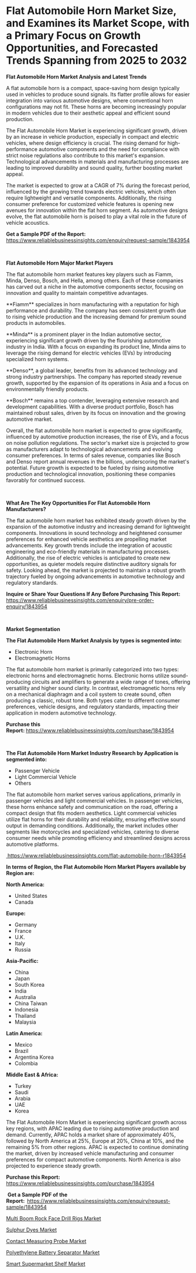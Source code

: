 <p><h1>Flat Automobile Horn Market Size, and Examines its Market Scope, with a Primary Focus on Growth Opportunities, and Forecasted Trends Spanning from 2025 to 2032</h1></p><p><strong>Flat Automobile Horn Market Analysis and Latest Trends</strong></p>
<p><p>A flat automobile horn is a compact, space-saving horn design typically used in vehicles to produce sound signals. Its flatter profile allows for easier integration into various automotive designs, where conventional horn configurations may not fit. These horns are becoming increasingly popular in modern vehicles due to their aesthetic appeal and efficient sound production.</p><p>The Flat Automobile Horn Market is experiencing significant growth, driven by an increase in vehicle production, especially in compact and electric vehicles, where design efficiency is crucial. The rising demand for high-performance automotive components and the need for compliance with strict noise regulations also contribute to this market's expansion. Technological advancements in materials and manufacturing processes are leading to improved durability and sound quality, further boosting market appeal. </p><p>The market is expected to grow at a CAGR of 7% during the forecast period, influenced by the growing trend towards electric vehicles, which often require lightweight and versatile components. Additionally, the rising consumer preference for customized vehicle features is opening new avenues for innovation within the flat horn segment. As automotive designs evolve, the flat automobile horn is poised to play a vital role in the future of vehicle acoustics.</p></p>
<p><strong>Get a Sample PDF of the Report:&nbsp;</strong> <a href="https://www.reliablebusinessinsights.com/enquiry/request-sample/1843954?utm_campaign=2127&utm_medium=2&utm_source=Github&utm_content=ia&utm_term=30012025&utm_id=flat-automobile-horn">https://www.reliablebusinessinsights.com/enquiry/request-sample/1843954</a></p>
<p>&nbsp;</p>
<p><strong>Flat Automobile Horn Major Market Players</strong></p>
<p><p>The flat automobile horn market features key players such as Fiamm, Minda, Denso, Bosch, and Hella, among others. Each of these companies has carved out a niche in the automotive components sector, focusing on innovation and quality to maintain competitive advantages.</p><p>**Fiamm** specializes in horn manufacturing with a reputation for high performance and durability. The company has seen consistent growth due to rising vehicle production and the increasing demand for premium sound products in automobiles.</p><p>**Minda** is a prominent player in the Indian automotive sector, experiencing significant growth driven by the flourishing automotive industry in India. With a focus on expanding its product line, Minda aims to leverage the rising demand for electric vehicles (EVs) by introducing specialized horn systems.</p><p>**Denso**, a global leader, benefits from its advanced technology and strong industry partnerships. The company has reported steady revenue growth, supported by the expansion of its operations in Asia and a focus on environmentally friendly products. </p><p>**Bosch** remains a top contender, leveraging extensive research and development capabilities. With a diverse product portfolio, Bosch has maintained robust sales, driven by its focus on innovation and the growing automotive market.</p><p>Overall, the flat automobile horn market is expected to grow significantly, influenced by automotive production increases, the rise of EVs, and a focus on noise pollution regulations. The sector's market size is projected to grow as manufacturers adapt to technological advancements and evolving consumer preferences. In terms of sales revenue, companies like Bosch and Denso report annual revenues in the billions, underscoring the market's potential. Future growth is expected to be fueled by rising automotive production and technological innovation, positioning these companies favorably for continued success.</p></p>
<p>&nbsp;</p>
<p><strong>What Are The Key Opportunities For Flat Automobile Horn Manufacturers?</strong></p>
<p><p>The flat automobile horn market has exhibited steady growth driven by the expansion of the automotive industry and increasing demand for lightweight components. Innovations in sound technology and heightened consumer preferences for enhanced vehicle aesthetics are propelling market advancements. Key growth trends include the integration of acoustic engineering and eco-friendly materials in manufacturing processes. Additionally, the rise of electric vehicles is anticipated to create new opportunities, as quieter models require distinctive auditory signals for safety. Looking ahead, the market is projected to maintain a robust growth trajectory fueled by ongoing advancements in automotive technology and regulatory standards.</p></p>
<p><strong>Inquire or Share Your Questions If Any Before Purchasing This Report:</strong> <a href="https://www.reliablebusinessinsights.com/enquiry/pre-order-enquiry/1843954?utm_campaign=2127&utm_medium=2&utm_source=Github&utm_content=ia&utm_term=30012025&utm_id=flat-automobile-horn">https://www.reliablebusinessinsights.com/enquiry/pre-order-enquiry/1843954</a></p>
<p>&nbsp;</p>
<p><strong>Market Segmentation</strong></p>
<p><strong>The Flat Automobile Horn Market Analysis by types is segmented into:</strong></p>
<p><ul><li>Electronic Horn</li><li>Electromagnetic Horns</li></ul></p>
<p><p>The flat automobile horn market is primarily categorized into two types: electronic horns and electromagnetic horns. Electronic horns utilize sound-producing circuits and amplifiers to generate a wide range of tones, offering versatility and higher sound clarity. In contrast, electromagnetic horns rely on a mechanical diaphragm and a coil system to create sound, often producing a classic, robust tone. Both types cater to different consumer preferences, vehicle designs, and regulatory standards, impacting their application in modern automotive technology.</p></p>
<p><strong>Purchase this Report:&nbsp;</strong><a href="https://www.reliablebusinessinsights.com/purchase/1843954?utm_campaign=2127&utm_medium=2&utm_source=Github&utm_content=ia&utm_term=30012025&utm_id=flat-automobile-horn">https://www.reliablebusinessinsights.com/purchase/1843954</a></p>
<p>&nbsp;</p>
<p><strong>The Flat Automobile Horn Market Industry Research by Application is segmented into:</strong></p>
<p><ul><li>Passenger Vehicle</li><li>Light Commercial Vehicle</li><li>Others</li></ul></p>
<p><p>The flat automobile horn market serves various applications, primarily in passenger vehicles and light commercial vehicles. In passenger vehicles, these horns enhance safety and communication on the road, offering a compact design that fits modern aesthetics. Light commercial vehicles utilize flat horns for their durability and reliability, ensuring effective sound output in demanding conditions. Additionally, the market includes other segments like motorcycles and specialized vehicles, catering to diverse consumer needs while promoting efficiency and streamlined designs across automotive platforms.</p></p>
<p><a href="https://www.reliablebusinessinsights.com/flat-automobile-horn-r1843954?utm_campaign=2127&utm_medium=2&utm_source=Github&utm_content=ia&utm_term=30012025&utm_id=flat-automobile-horn">&nbsp;https://www.reliablebusinessinsights.com/flat-automobile-horn-r1843954</a></p>
<p><strong>In terms of Region, the Flat Automobile Horn Market Players available by Region are:</strong></p>
<p>
    <p> <strong> North America: </strong>
        <ul>
            <li>United States</li>
            <li>Canada</li>
        </ul>
        </p> 
    <p> <strong> Europe: </strong>
        <ul>
            <li>Germany</li>
            <li>France</li>
            <li>U.K.</li>
            <li>Italy</li>
            <li>Russia</li>
        </ul>
        </p> 
    <p> <strong> Asia-Pacific: </strong>
        <ul>
            <li>China</li>
            <li>Japan</li>
            <li>South Korea</li>
            <li>India</li>
            <li>Australia</li>
            <li>China Taiwan</li>
            <li>Indonesia</li>
            <li>Thailand</li>
            <li>Malaysia</li>
        </ul>
        </p> 
    <p> <strong> Latin America: </strong>
        <ul>
            <li>Mexico</li>
            <li>Brazil</li>
            <li>Argentina Korea</li>
            <li>Colombia</li>
        </ul>
        </p> 
    <p> <strong> Middle East & Africa: </strong>
        <ul>
            <li>Turkey</li>
            <li>Saudi</li>
            <li>Arabia</li>
            <li>UAE</li>
            <li>Korea</li>
        </ul>
    </p>
    </p>
<p><p>The Flat Automobile Horn Market is experiencing significant growth across key regions, with APAC leading due to rising automotive production and demand. Currently, APAC holds a market share of approximately 40%, followed by North America at 25%, Europe at 20%, China at 10%, and the remaining 5% from other regions. APAC is expected to continue dominating the market, driven by increased vehicle manufacturing and consumer preferences for compact automotive components. North America is also projected to experience steady growth.</p></p>
<p><strong>Purchase this Report: </strong><a href="https://www.reliablebusinessinsights.com/purchase/1843954?utm_campaign=2127&utm_medium=2&utm_source=Github&utm_content=ia&utm_term=30012025&utm_id=flat-automobile-horn">https://www.reliablebusinessinsights.com/purchase/1843954</a></p>
<p>&nbsp;<strong>Get a Sample PDF of the Report:&nbsp;&nbsp;</strong><a href="https://www.reliablebusinessinsights.com/enquiry/request-sample/1843954?utm_campaign=2127&utm_medium=2&utm_source=Github&utm_content=ia&utm_term=30012025&utm_id=flat-automobile-horn">https://www.reliablebusinessinsights.com/enquiry/request-sample/1843954</a></p>
<p><strong></strong></p>
<p><p><a href="https://www.linkedin.com/pulse/regional-development-deployment-revenue-growth-multi-srrxe?utm_campaign=2127&utm_medium=2&utm_source=Github&utm_content=ia&utm_term=30012025&utm_id=flat-automobile-horn">Multi Boom Rock Face Drill Rigs Market</a></p><p><a href="https://github.com/NargisHussain432/Market-Research-Report-List-1/blob/main/sulphur-dyes-market.md?utm_campaign=2127&utm_medium=2&utm_source=Github&utm_content=ia&utm_term=30012025&utm_id=flat-automobile-horn">Sulphur Dyes Market</a></p><p><a href="https://www.linkedin.com/pulse/detailed-contact-measuring-probe-market-report-2025-2032-fckmf?utm_campaign=2127&utm_medium=2&utm_source=Github&utm_content=ia&utm_term=30012025&utm_id=flat-automobile-horn">Contact Measuring Probe Market</a></p><p><a href="https://github.com/FahadAhmed223/Market-Research-Report-List-1/blob/main/polyethylene-battery-separator-market.md?utm_campaign=2127&utm_medium=2&utm_source=Github&utm_content=ia&utm_term=30012025&utm_id=flat-automobile-horn">Polyethylene Battery Separator Market</a></p><p><a href="https://www.linkedin.com/pulse/smart-supermarket-shelf-market-size-overview-comprehensive-industry-bgwfc?utm_campaign=2127&utm_medium=2&utm_source=Github&utm_content=ia&utm_term=30012025&utm_id=flat-automobile-horn">Smart Supermarket Shelf Market</a></p></p>